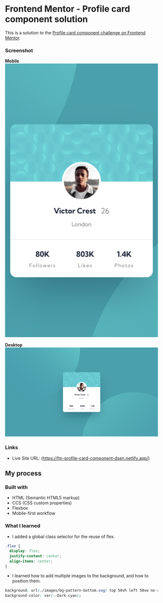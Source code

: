 # Frontend Mentor - Profile card component solution

This is a solution to the [Profile card component challenge on Frontend Mentor](https://www.frontendmentor.io/challenges/profile-card-component-cfArpWshJ). 

### Screenshot

**Mobile**
![Mobile](./project-screenshots/mobile.png)

**Desktop**
![Desktop](project-screenshots/desktop.png)


### Links

- Live Site URL: (https://fm-profile-card-component-dsen.netlify.app/)

## My process

### Built with

- HTML (Semantic HTML5 markup)
- CCS (CSS custom properties)
- Flexbox
- Mobile-first workflow

### What I learned

- I added a global class selector for the reuse of flex. 
```css
.flex {
  display: flex;
  justify-content: center;
  align-items: center;
}
```

- I learned how to add multiple images to the background, and how to position them. 
```css
background: url(./images/bg-pattern-bottom.svg) top 50vh left 50vw no-repeat, url(./images/bg-pattern-top.svg) bottom 40vh right 51vw no-repeat;
background-color: var(--Dark-cyan);
```
